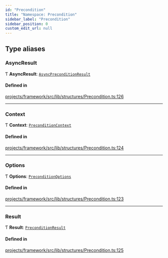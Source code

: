```yaml
---
id: "Precondition"
title: "Namespace: Precondition"
sidebar_label: "Precondition"
sidebar_position: 0
custom_edit_url: null
---
```


## Type aliases

### AsyncResult

Ƭ **AsyncResult**: [`AsyncPreconditionResult`](../#asyncpreconditionresult)

#### Defined in

[projects/framework/src/lib/structures/Precondition.ts:126](https://github.com/sapphiredev/framework/blob/5a4898f6/src/lib/structures/Precondition.ts#L126)

___

### Context

Ƭ **Context**: [`PreconditionContext`](../interfaces/PreconditionContext)

#### Defined in

[projects/framework/src/lib/structures/Precondition.ts:124](https://github.com/sapphiredev/framework/blob/5a4898f6/src/lib/structures/Precondition.ts#L124)

___

### Options

Ƭ **Options**: [`PreconditionOptions`](../interfaces/PreconditionOptions)

#### Defined in

[projects/framework/src/lib/structures/Precondition.ts:123](https://github.com/sapphiredev/framework/blob/5a4898f6/src/lib/structures/Precondition.ts#L123)

___

### Result

Ƭ **Result**: [`PreconditionResult`](../#preconditionresult)

#### Defined in

[projects/framework/src/lib/structures/Precondition.ts:125](https://github.com/sapphiredev/framework/blob/5a4898f6/src/lib/structures/Precondition.ts#L125)

